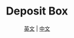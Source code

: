 <h1 align="center">Deposit Box</h1>
<div align="center">
    <a href="/README.md">英文</a> | 
    <a href="/README_CN.md">中文</a>
</div>
